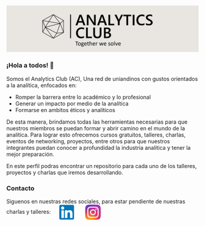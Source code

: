 
![Header](https://raw.githubusercontent.com/AnalyticsClub/AnalyticsClub/master/ANCL1.PNG "Header")
### ¡Hola a todos! 👋

Somos el Analytics Club (AC), Una red de uniandinos con gustos orientados a la analítica, enfocados en:
* Romper la barrera entre lo académico y lo profesional
* Generar un impacto por medio de la analítica
* Formarse en ambitos éticos y analíticos

De esta manera, brindamos todas las herramientas necesarias para que nuestros miembros se puedan formar y abrir camino en el mundo de la analítica. Para lograr esto ofrecemos cursos gratuitos, talleres, charlas, eventos de networking, proyectos, entre otros para que nuestros integrantes puedan conocer a profundidad la industria analítica y tener la mejor preparación.

En este perfil podras encontrar un repositorio para cada uno de los talleres, proyectos y charlas que iremos desarrollando.

### Contacto
Siguenos en nuestras redes sociales, para estar pendiente de nuestras charlas y talleres: 
[<img src="https://raw.githubusercontent.com/AnalyticsClub/AnalyticsClub/master/socials/link.png" height="40em" align="center" alt="Follow Raymo111 on LinkedIn" title="Siguenos en LinkedIn"/>](https://www.linkedin.com/company/analytics-club-ac)
[<img src="https://raw.githubusercontent.com/AnalyticsClub/AnalyticsClub/master/socials/inst.jpg" height="40em" align="center" alt="Follow Raymo111 on Instagram" title="Siguenos en Instagram"/>](https://www.instagram.com/analytics.club.ac/)

<!--
**AnalyticsClub/AnalyticsClub** is a ✨ _special_ ✨ repository because its `README.md` (this file) appears on your GitHub profile.

Here are some ideas to get you started:

- 🔭 I’m currently working on ...
- 🌱 I’m currently learning ...
- 👯 I’m looking to collaborate on ...
- 🤔 I’m looking for help with ...
- 💬 Ask me about ...
- 📫 How to reach me: ...
- 😄 Pronouns: ...
- ⚡ Fun fact: ...
-->
